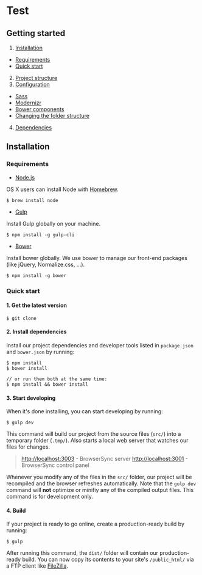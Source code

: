 Test
======

Getting started
------  

1. [Installation](#installation)
  * [Requirements](#requirements)
  * [Quick start](#start) 
2. [Project structure](#structure)  
3. [Configuration](#config)  
  * [Sass](#sass)
  * [Modernizr](#modernizr)
  * [Bower components](#bowerc)  
  * [Changing the folder structure](#changestructure)
4. [Dependencies](#dependencies)  

<a name="installation"></a> Installation
------
### <a name="requirements"></a>Requirements  

* [Node.js](https://nodejs.org/en/ "Node.js") 

OS X users can install Node with [Homebrew](http://brew.sh/ "Homebrew").

```shell
$ brew install node
```

* [Gulp](https://github.com/gulpjs/gulp/blob/master/docs/getting-started.md "Getting Started with Gulp")  

Install Gulp globally on your machine.

```shell
$ npm install -g gulp-cli
```

* [Bower](https://bower.io/#install-bower "Getting Started with Bower")

Install bower globally. We use bower to manage our front-end packages (like jQuery, Normalize.css, ...).

```shell
$ npm install -g bower
``` 

### <a name="start"></a>Quick start  
#### 1. Get the latest version

```shell
$ git clone
```

#### 2. Install dependencies
Install our project dependencies and developer tools listed in `package.json` and `bower.json` by running:

```shell
$ npm install  
$ bower install  

// or run them both at the same time:
$ npm install && bower install
```  

#### 3. Start developing
When it's done installing, you can start developing by running:  

```shell
$ gulp dev
```
This command will build our project from the source files (`src/`) into a temporary folder (`.tmp/`). Also starts a local web server that watches our files for changes.

> [http://localhost:3003](http://localhost:3003) - BrowserSync server
> [http://localhost:3001](http://localhost:3001) - BrowserSync control panel  

Whenever you modify any of the files in the `src/` folder, our project will be recompiled and the browser refreshes automatically. Note that the `gulp dev` command will **not** optimize or minifiy any of the compiled output files. This command is for development only.


#### 4. Build  
If your project is ready to go online, create a production-ready build by running:

```shell
$ gulp
```  
After running this command, the `dist/` folder will contain our production-ready build. You can now copy its contents to your site's `/public_html/` via a FTP client like [FileZilla](https://filezilla-project.org/ "FileZilla").  
